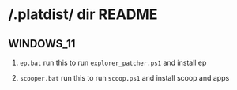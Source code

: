 # /.platdist/ dir README

## WINDOWS_11

1. `ep.bat` run this to run `explorer_patcher.ps1` and install ep

2. `scooper.bat` run this to run `scoop.ps1` and install scoop and apps

